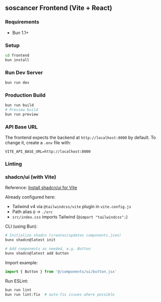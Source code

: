## soscancer Frontend (Vite + React)

### Requirements

- Bun 1.1+

### Setup

```bash
cd frontend
bun install
```

### Run Dev Server

```bash
bun run dev
```

### Production Build

```bash
bun run build
# Preview build
bun run preview
```

### API Base URL

The frontend expects the backend at `http://localhost:8000` by default. To change it, create a `.env` file with:

```
VITE_API_BASE_URL=http://localhost:8000
```

### Linting

### shadcn/ui (with Vite)

Reference: [Install shadcn/ui for Vite](https://ui.shadcn.com/docs/installation/vite)

Already configured here:

- Tailwind v4 via `@tailwindcss/vite` plugin in `vite.config.js`
- Path alias `@` → `./src`
- `src/index.css` imports Tailwind (`@import "tailwindcss";`)

CLI (using Bun):

```bash
# Initialize shadcn (creates/updates components.json)
bunx shadcn@latest init

# Add components as needed, e.g. Button
bunx shadcn@latest add button
```

Import example:

```jsx
import { Button } from '@/components/ui/button.jsx'
```

Run ESLint:

```bash
bun run lint
bun run lint:fix  # auto-fix issues where possible
```

